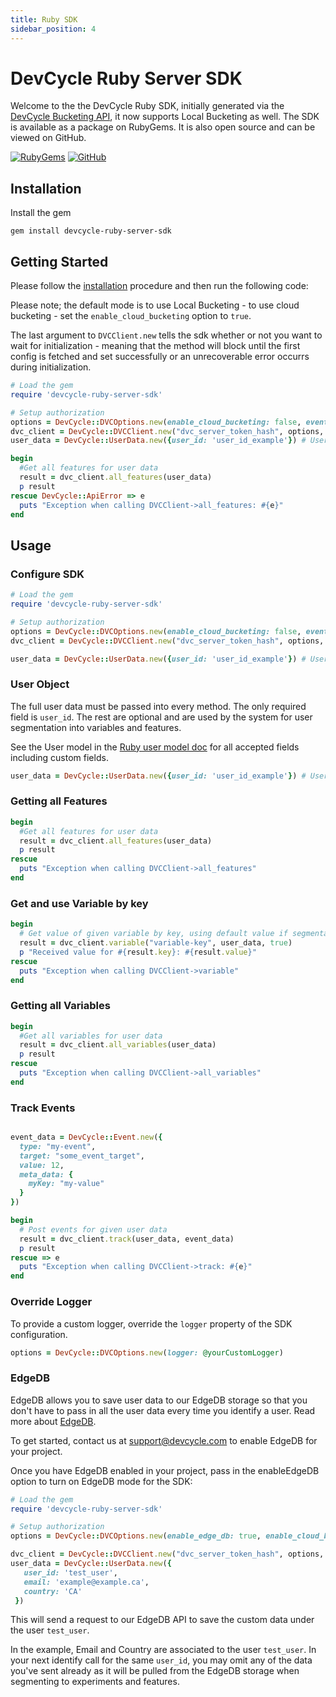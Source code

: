 ```yaml
---
title: Ruby SDK
sidebar_position: 4
---
```


# DevCycle Ruby Server SDK

Welcome to the the DevCycle Ruby SDK, initially generated via the [DevCycle Bucketing API](/bucketing-api/#tag/devcycle), it now supports Local Bucketing as well.
The SDK is available as a package on RubyGems. It is also open source and can be viewed on GitHub.

[![RubyGems](https://badgen.net/rubygems/v/devcycle-ruby-server-sdk/latest)](https://rubygems.org/gems/devcycle-ruby-server-sdk)
[![GitHub](https://img.shields.io/github/stars/devcyclehq/ruby-server-sdk.svg?style=social&label=Star&maxAge=2592000)](https://github.com/DevCycleHQ/ruby-server-sdk)

## Installation

Install the gem

`gem install devcycle-ruby-server-sdk`

## Getting Started

Please follow the [installation](#installation) procedure and then run the following code:

Please note; the default mode is to use Local Bucketing - to use cloud bucketing - set the `enable_cloud_bucketing` option to `true`.

The last argument to `DVCClient.new` tells the sdk whether or not you want to wait for initialization - meaning that the method will block
until the first config is fetched and set successfully or an unrecoverable error occurrs during initialization.

```ruby
# Load the gem
require 'devcycle-ruby-server-sdk'

# Setup authorization
options = DevCycle::DVCOptions.new(enable_cloud_bucketing: false, event_flush_interval_ms: 1000, config_polling_interval_ms: 1000)
dvc_client = DevCycle::DVCClient.new("dvc_server_token_hash", options, true)
user_data = DevCycle::UserData.new({user_id: 'user_id_example'}) # UserData | 

begin
  #Get all features for user data
  result = dvc_client.all_features(user_data)
  p result
rescue DevCycle::ApiError => e
  puts "Exception when calling DVCClient->all_features: #{e}"
end

```

## Usage

### Configure SDK
```ruby
# Load the gem
require 'devcycle-ruby-server-sdk'

# Setup authorization
options = DevCycle::DVCOptions.new(enable_cloud_bucketing: false, event_flush_interval_ms: 1000, config_polling_interval_ms: 1000)
dvc_client = DevCycle::DVCClient.new("dvc_server_token_hash", options, true)

user_data = DevCycle::UserData.new({user_id: 'user_id_example'}) # UserData | 
```
### User Object

The full user data must be passed into every method. The only required field is `user_id`. 
The rest are optional and are used by the system for user segmentation into variables and features.

See the User model in the [Ruby user model doc](https://github.com/DevCycleHQ/ruby-server-sdk/blob/main/lib/devcycle-ruby-server-sdk/models/user_data.rb) for all accepted fields including custom fields.

```ruby
user_data = DevCycle::UserData.new({user_id: 'user_id_example'}) # UserData | 
```

### Getting all Features
```ruby
begin
  #Get all features for user data
  result = dvc_client.all_features(user_data)
  p result
rescue
  puts "Exception when calling DVCClient->all_features"
end
```

### Get and use Variable by key
```ruby
begin
  # Get value of given variable by key, using default value if segmentation is not passed or variable does not exit
  result = dvc_client.variable("variable-key", user_data, true)
  p "Received value for #{result.key}: #{result.value}"
rescue
  puts "Exception when calling DVCClient->variable"
end
```

### Getting all Variables
```ruby
begin
  #Get all variables for user data
  result = dvc_client.all_variables(user_data)
  p result
rescue
  puts "Exception when calling DVCClient->all_variables"
end
```

### Track Events
```ruby

event_data = DevCycle::Event.new({
  type: "my-event",
  target: "some_event_target",
  value: 12,
  meta_data: {
    myKey: "my-value"
  }
})

begin
  # Post events for given user data
  result = dvc_client.track(user_data, event_data)
  p result
rescue => e
  puts "Exception when calling DVCClient->track: #{e}"
end
```

### Override Logger
To provide a custom logger, override the `logger` property of the SDK configuration.
```ruby
options = DevCycle::DVCOptions.new(logger: @yourCustomLogger)

```

### EdgeDB

EdgeDB allows you to save user data to our EdgeDB storage so that you don't have to pass in all the user data every time you identify a user. Read more about [EdgeDB](/docs/home/feature-management/edgedb/what-is-edgedb).

To get started, contact us at support@devcycle.com to enable EdgeDB for your project.

Once you have EdgeDB enabled in your project, pass in the enableEdgeDB option to turn on EdgeDB mode for the SDK:

```ruby
# Load the gem
require 'devcycle-ruby-server-sdk'

# Setup authorization
options = DevCycle::DVCOptions.new(enable_edge_db: true, enable_cloud_bucketing: true)

dvc_client = DevCycle::DVCClient.new("dvc_server_token_hash", options, true)
user_data = DevCycle::UserData.new({
   user_id: 'test_user',
   email: 'example@example.ca',
   country: 'CA'
 })
```

This will send a request to our EdgeDB API to save the custom data under the user `test_user`.

In the example, Email and Country are associated to the user `test_user`. 
In your next identify call for the same `user_id`, you may omit any of the data you've sent already as it will be pulled
from the EdgeDB storage when segmenting to experiments and features.
